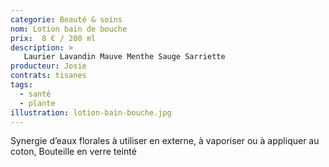 ```yaml
---
categorie: Beauté & soins
nom: Lotion bain de bouche
prix:  8 € / 200 ml
description: >
   Laurier Lavandin Mauve Menthe Sauge Sarriette
producteur: Josie
contrats: tisanes
tags: 
  - santé
  - plante
illustration: lotion-bain-bouche.jpg
---
```


Synergie d’eaux florales à utiliser en externe, à vaporiser ou à appliquer au coton, Bouteille en verre teinté
